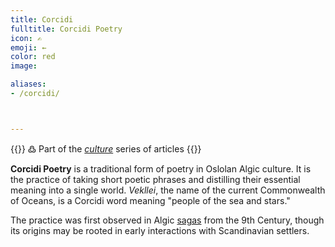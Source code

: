 ```yaml
---
title: Corcidi
fulltitle: Corcidi Poetry
icon: ✍
emoji: ←
color: red
image:

aliases:
- /corcidi/



---
```

{{<note>}}
߷ Part of the *[culture](/culture/)* series of articles
{{</note>}}

**Corcidi Poetry** is a traditional form of poetry in Oslolan Algic culture. It is the practice of taking short poetic phrases and distilling their essential meaning into a single world. *Vekllei*, the name of the current Commonwealth of Oceans, is a Corcidi word meaning "people of the sea and stars."

The practice was first observed in Algic [sagas](/sagas/) from the 9th Century, though its origins may be rooted in early interactions with Scandinavian settlers.

